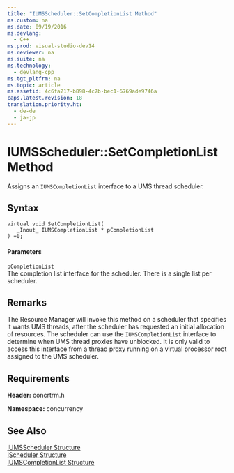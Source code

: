 ```yaml
---
title: "IUMSScheduler::SetCompletionList Method"
ms.custom: na
ms.date: 09/19/2016
ms.devlang: 
  - C++
ms.prod: visual-studio-dev14
ms.reviewer: na
ms.suite: na
ms.technology: 
  - devlang-cpp
ms.tgt_pltfrm: na
ms.topic: article
ms.assetid: 4c6fa217-b898-4c7b-bec1-6769ade9746a
caps.latest.revision: 18
translation.priority.ht: 
  - de-de
  - ja-jp
---
```

# IUMSScheduler::SetCompletionList Method
Assigns an `IUMSCompletionList` interface to a UMS thread scheduler.  
  
## Syntax  
  
```  
virtual void SetCompletionList(  
   _Inout_ IUMSCompletionList * pCompletionList  
) =0;  
```  
  
#### Parameters  
 `pCompletionList`  
 The completion list interface for the scheduler. There is a single list per scheduler.  
  
## Remarks  
 The Resource Manager will invoke this method on a scheduler that specifies it wants UMS threads, after the scheduler has requested an initial allocation of resources. The scheduler can use the `IUMSCompletionList` interface to determine when UMS thread proxies have unblocked. It is only valid to access this interface from a thread proxy running on a virtual processor root assigned to the UMS scheduler.  
  
## Requirements  
 **Header:** concrtrm.h  
  
 **Namespace:** concurrency  
  
## See Also  
 [IUMSScheduler Structure](../vs140/IUMSScheduler-Structure.md)   
 [IScheduler Structure](../vs140/IScheduler-Structure.md)   
 [IUMSCompletionList Structure](../vs140/IUMSCompletionList-Structure.md)